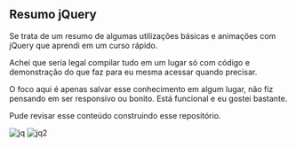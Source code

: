 ## Resumo jQuery
Se trata de um resumo de algumas utilizações básicas e animações com jQuery que aprendi em um curso rápido.

Achei que seria legal compilar tudo em um lugar só com código e demonstração do que faz para eu mesma acessar quando precisar. 

O foco aqui é apenas salvar esse conhecimento em algum lugar, não fiz pensando em ser responsivo ou bonito. Está funcional e eu gostei bastante. 

Pude revisar esse conteúdo construindo esse repositório.


![jq](https://github.com/gabrielagamino/resumoJQuery/assets/106332483/fc860848-c8ce-4a0e-a378-cf59af0a1048)
![jq2](https://github.com/gabrielagamino/resumoJQuery/assets/106332483/f9d3bfe7-d6af-4b18-b38c-db9ce2d41fc0)

